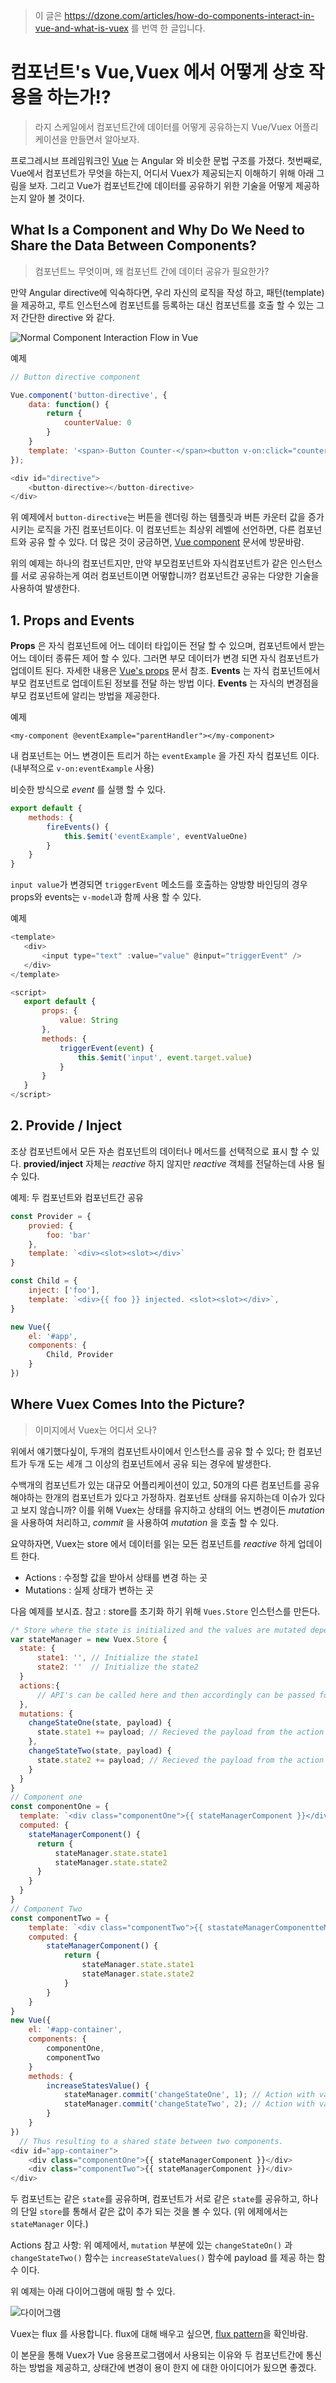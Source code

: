 > 이 글은 https://dzone.com/articles/how-do-components-interact-in-vue-and-what-is-vuex 를 번역 한 글입니다.

# 컴포넌트's Vue,Vuex 에서 어떻게 상호 작용을 하는가!? 
> 라지 스케일에서 컴포넌트간에 데이터를 어떻게 공유하는지 Vue/Vuex 어플리케이션을 만들면서 알아보자.

프로그레시브 프레임워크인 [Vue](https://vuejs.org/) 는 Angular 와 비슷한 문법 구조를 가졌다. 첫번째로, Vue에서 컴포넌트가 무엇을 하는지, 어디서 Vuex가 제공되는지 이해하기 위해 아래 그림을 보자. 그리고 Vue가 컴포넌트간에 데이터를 공유하기 위한 기술을 어떻게 제공하는지 알아 볼 것이다.

## What Is a Component and Why Do We Need to Share the Data Between Components?
> 컴포넌트느 무엇이며, 왜 컴포넌트 간에 데이터 공유가 필요한가?

만약 Angular directive에 익숙하다면, 우리 자신의 로직을 작성 하고, 패턴(template)을 제공하고, 루트 인스턴스에 컴포넌트를 등록하는 대신 컴포넌트를 호출 할 수 있는 그저 간단한 directive 와 같다.

![Normal Component Interaction Flow in Vue](https://dzone.com/storage/temp/9161697-new-piktochart-22604129-2-1.png)

예제

```` javascript
// Button directive component

Vue.component('button-directive', {
    data: function() {
        return {
            counterValue: 0
        }
    }
    template: '<span>-Button Counter-</span><button v-on:click="counterValue++">{{ count }}</button>'
});

<div id="directive">
    <button-directive></button-directive>
</div>
````

위 예제에서 `button-directive`는 버튼을 렌더링 하는 템플릿과 버튼 카운터 값을 증가시키는 로직을 가진 컴포넌트이다. 이 컴포넌트는 최상위 레벨에 선언하면, 다른 컴포넌트와 공유 할 수 있다. 더 많은 것이 궁금하면, [Vue component](https://vuejs.org/v2/guide/components.html) 문서에 방문바람.

위의 예제는 하나의 컴포넌트지만, 만약 부모컴포넌트와 자식컴포넌트가 같은 인스턴스를 서로 공유하는게 여러 컴포넌트이면 어떻합니까? 컴포넌트간 공유는 다양한 기술을 사용하여 발생한다.

## 1. Props and Events

**Props** 은 자식 컴포넌트에 어느 데이터 타입이든 전달 할 수 있으며, 컴포넌트에서 받는 어느 데이터 종류든 제어 할 수 있다. 그러면 부모 데이터가 변경 되면 자식 컴포넌트가 업데이트 된다. 자세한 내용은 [Vue's props](https://vuejs.org/v2/guide/components-props.html) 문서 참조. **Events** 는 자식 컴포넌트에서 부모 컴포넌트로 업데이트된 정보를 전달 하는 방법 이다. **Events** 는 자식의 변경점을 부모 컴포넌트에 알리는 방법을 제공한다.
 
예제

````
<my-component @eventExample="parentHandler"></my-component>
````

내 컴포넌트는 어느 변경이든 트리거 하는 `eventExample` 을 가진 자식 컴포넌트 이다.(내부적으로 `v-on:eventExample` 사용)

비슷한 방식으로 *event* 를 실행 할 수 있다.

```` javascript
export default {
    methods: {
        fireEvents() {
            this.$emit('eventExample', eventValueOne)
        }
    }
}
````

 `input value`가 변경되면 `triggerEvent` 메소드를 호출하는 양방향 바인딩의 경우 props와 events는 `v-model`과 함께 사용 할 수 있다.

 예제

 ```` javascript
<template>
    <div>
        <input type="text" :value="value" @input="triggerEvent" />
    </div>
</template>

<script>
    export default {
        props: {
            value: String
        },
        methods: {
            triggerEvent(event) {
                this.$emit('input', event.target.value)
            }
        }
    }
</script>
 ````

## 2. Provide / Inject

조상 컴포넌트에서 모든 자손 컴포넌트의 데이터나 메서드를 선택적으로 표시 할 수 있다. **provied/inject** 자체는 *reactive* 하지 않지만 *reactive* 객체를 전달하는데 사용 될 수 있다.

예제: 두 컴포넌트와 컴포넌트간 공유

```` javascript
const Provider = {
    provied: {
        foo: 'bar'
    },
    template: `<div><slot><slot></div>`
}

const Child = {
    inject: ['foo'],
    template: `<div>{{ foo }} injected. <slot><slot></div>`,
}

new Vue({
    el: '#app',
    components: {
        Child, Provider
    }
})
````

 ## Where Vuex Comes Into the Picture?
> 이미지에서 Vuex는 어디서 오나?

위에서 얘기했다싶이, 두개의 컴포넌트사이에서 인스턴스를 공유 할 수 있다; 한 컴포넌트가 두개 도는 세개 그 이상의 컴포넌트에서 공유 되는 경우에 발생한다.

수백개의 컴포넌트가 있는 대규모 어플리케이션이 있고, 50개의 다른 컴포넌트를 공유해야하는 한개의 컴포넌트가 있다고 가정하자. 컴포넌트 상태를 유지하는데 이슈가 있다고 보지 않습니까?
이를 위해 Vuex는 상태를 유지하고 상태의 어느 변경이든 *mutation* 을 사용하여 처리하고, *commit* 을 사용하여 *mutation* 을 호출 할 수 있다.

요약하자면, Vuex는 store 에서 데이터를 읽는 모든 컴포넌트를 *reactive* 하게 업데이트 한다.

- Actions : 수정할 값을 받아서 상태를 변경 하는 곳
- Mutations : 실제 상태가 변하는 곳

다음 예제를 보시죠.
참고 : store를 초기화 하기 위해 `Vues.Store` 인스턴스를 만든다.

```` javascript
/* Store where the state is initialized and the values are mutated depending upon the values */
var stateManager = new Vuex.Store {
  state: {
      state1: '', // Initialize the state1
      state2: ''  // Initialize the state2
  }
  actions:{
      // API's can be called here and then accordingly can be passed for mutation
  },
  mutations: {
    changeStateOne(state, payload) {
      state.state1 += payload; // Recieved the payload from the action at the bottom
    },
    changeStateTwo(state, payload) {
      state.state2 += payload; // Recieved the payload from the action at the bottom.
    }
  }
}
// Component one
const componentOne = {
  template: `<div class="componentOne">{{ stateManagerComponent }}</div>`,
  computed: {
    stateManagerComponent() {
      return {
          stateManager.state.state1
          stateManager.state.state2
      }
    }
  }
}
// Component Two
const componentTwo = {
    template: `<div class="componentTwo">{{ stastateManagerComponentteManagerComponent }}</div>`,
    computed: {
        stateManagerComponent() {
            return {
                stateManager.state.state1
                stateManager.state.state2
            }
        }
    }
}
new Vue({
    el: '#app-container',
    components: {
        componentOne,
        componentTwo
    }
    methods: {
        increaseStatesValue() {
            stateManager.commit('changeStateOne', 1); // Action with value one that is sent to the store
            stateManager.commit('changeStateTwo', 2); // Action with value two that is sent to the store
        }
    }
})
  // Thus resulting to a shared state between two components.
<div id="app-container">
    <div class="componentOne">{{ stateManagerComponent }}</div>
    <div class="componentTwo">{{ stateManagerComponent }}</div>
</div>
````

두 컴포넌트는 같은 `state`를 공유하며, 컴포넌트가 서로 같은 `state`를 공유하고, 하나의 단일 `store`를 통해서 같은 값이 추가 되는 것을 볼 수 있다. (위 에제에서는 `stateManager` 이다.)

Actions 참고 사항: 위 예제에서, `mutation` 부분에 있는 `changeStateOn()` 과 `changeStateTwo()` 함수는 `increaseStateValues()` 함수에 payload 를 제공 하는 함수 이다.

위 예제는 아래 다이어그램에 매핑 할 수 있다.

![다이어그램](https://dzone.com/storage/temp/9189327-vuex-30429794-1.png)

Vuex는 flux 를 사용합니다. flux에 대해 배우고 싶으면, [flux pattern](https://facebook.github.io/flux/docs/overview.html)을 확인바람.

이 본문을 통해 Vuex가 Vue 응용프로그램에서 사용되는 이유와 두 컴포넌트간에 통신하는 방법을 제공하고, 상태간에 변경이 용이 한지 에 대한 아이디어가 됬으면 좋겠다.

